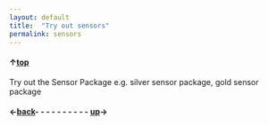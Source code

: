 ```yaml
---
layout: default
title:  "Try out sensors"
permalink: sensors
---
```

#### &uarr;[top]( https://ubiquityrobotics.github.io/learn/) 

Try out the Sensor Package e.g. silver sensor package, gold sensor package

#### &larr;[back](waypoints)- - - - - - - - - - [up](ix_doing_more)&rarr;
